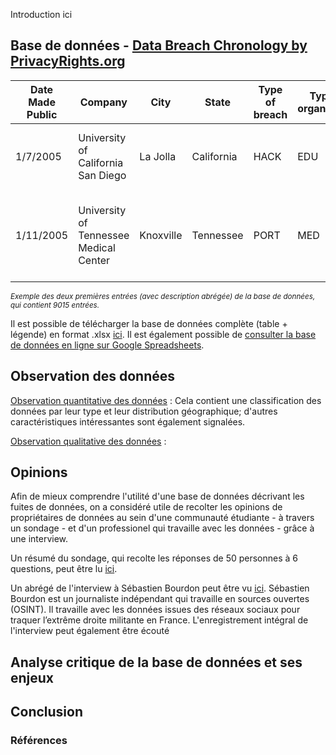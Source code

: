 Introduction ici

## **Base de données - [Data Breach Chronology by PrivacyRights.org](https://privacyrights.org/data-breaches)**

| Date Made Public  | Company | City | State | Type of breach | Type of organization | Total Records | Description of incident | Information Source | Source URL | Year of Breach | Latitude | Longitude
| ------------- | ------------- | ------------- | ------------- | ------------- | ------------- | ------------- | ------------- | ------------- | ------------- | ------------- | ------------- | ------------- |
| 1/7/2005  | University of California San Diego  | La Jolla  | California  | HACK  | EDU  | 3,300  | A University server was hacked in April. [...]  | Dataloss DB  |   | 2005  | 33.8575  | -117.87556  |
| 1/11/2005	 | University of Tennessee Medical Center	 | Knoxville	 | Tennessee	 | PORT	 | MED	| 3,800	 | A laptop was stolen from the University's medical billing office.  [...]	 | Dataloss DB	 |  |	2005  |	35.960638	 | -83.920739  |

<sub>*Exemple des deux premières entrées (avec description abrégée) de la base de données, qui contient 9015 entrées.*</sub>

Il est possible de télécharger la base de données complète (table + légende) en format .xlsx [ici](https://github.com/AndreaBochicchio/enquete-vie-sociale-des-donnees_Data-Breach/blob/eff3385d44e429cc2f2a67a3c0388d8cdac2fcdd/PRC%20Data%20Breach%20Chronology%20-%201.13.20.xlsx). Il est également possible de [consulter la base de données en ligne sur Google Spreadsheets](https://docs.google.com/spreadsheets/d/1Avhwp8p1vLmQLlqtKLczFHK4k4Ha5xWAoyznk8FcPow/edit?usp=sharing).


## **Observation des données**

[Observation quantitative des données](https://github.com/AndreaBochicchio/enquete-vie-sociale-des-donnees_Data-Breach/blob/6225ee0f3ee1768aaedc30b45cee25992a95bfdb/Observation%20quantitative.pdf) : Cela contient une classification des données par leur type et leur distribution géographique; d'autres caractéristiques intéressantes sont également signalées.

[Observation qualitative des données]() : 


## **Opinions**

Afin de mieux comprendre l'utilité d'une base de données décrivant les fuites de données, on a considéré utile de recolter les opinions de propriétaires de données au sein d'une communauté étudiante - à travers un sondage - et d'un professionel qui travaille avec les données - grâce à une interview.

Un résumé du sondage, qui recolte les réponses de 50 personnes à 6 questions, peut être lu [ici](https://github.com/AndreaBochicchio/enquete-vie-sociale-des-donnees_Data-Breach/blob/7fa398e6f677401f6ed8820848a9b4e9f1111e0e/Sondage.pdf).

Un abrégé de l'interview à Sébastien Bourdon peut être vu [ici](). Sébastien Bourdon est un journaliste indépendant qui travaille en sources ouvertes (OSINT). Il travaille avec les données issues des réseaux sociaux pour traquer l’extrême droite militante en France. L'enregistrement intégral de l'interview peut également être écouté

## **Analyse critique de la base de données et ses enjeux**


## **Conclusion**


### **Références**

